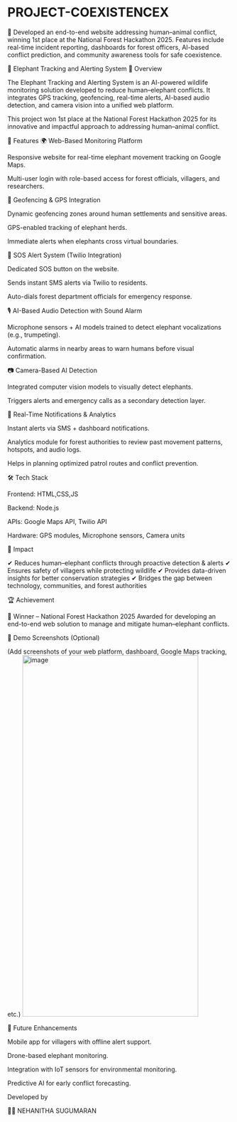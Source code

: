 # PROJECT-COEXISTENCEX
🌿 Developed an end-to-end website addressing human–animal conflict, winning 1st place at the National Forest Hackathon 2025. Features include real-time incident reporting, dashboards for forest officers, AI-based conflict prediction, and community awareness tools for safe coexistence.

🐘 Elephant Tracking and Alerting System
📌 Overview

The Elephant Tracking and Alerting System is an AI-powered wildlife monitoring solution developed to reduce human–elephant conflicts. It integrates GPS tracking, geofencing, real-time alerts, AI-based audio detection, and camera vision into a unified web platform.

This project won 1st place at the National Forest Hackathon 2025 for its innovative and impactful approach to addressing human–animal conflict.

🚀 Features
🌍 Web-Based Monitoring Platform

Responsive website for real-time elephant movement tracking on Google Maps.

Multi-user login with role-based access for forest officials, villagers, and researchers.

📡 Geofencing & GPS Integration

Dynamic geofencing zones around human settlements and sensitive areas.

GPS-enabled tracking of elephant herds.

Immediate alerts when elephants cross virtual boundaries.

🚨 SOS Alert System (Twilio Integration)

Dedicated SOS button on the website.

Sends instant SMS alerts via Twilio to residents.

Auto-dials forest department officials for emergency response.

🎙️ AI-Based Audio Detection with Sound Alarm

Microphone sensors + AI models trained to detect elephant vocalizations (e.g., trumpeting).

Automatic alarms in nearby areas to warn humans before visual confirmation.

📷 Camera-Based AI Detection

Integrated computer vision models to visually detect elephants.

Triggers alerts and emergency calls as a secondary detection layer.

🔔 Real-Time Notifications & Analytics

Instant alerts via SMS + dashboard notifications.

Analytics module for forest authorities to review past movement patterns, hotspots, and audio logs.

Helps in planning optimized patrol routes and conflict prevention.

🛠️ Tech Stack

Frontend: HTML,CSS,JS

Backend: Node.js

APIs: Google Maps API, Twilio API

Hardware: GPS modules, Microphone sensors, Camera units

🌿 Impact

✔ Reduces human–elephant conflicts through proactive detection & alerts
✔ Ensures safety of villagers while protecting wildlife
✔ Provides data-driven insights for better conservation strategies
✔ Bridges the gap between technology, communities, and forest authorities

🏆 Achievement

🥇 Winner – National Forest Hackathon 2025
Awarded for developing an end-to-end web solution to manage and mitigate human–elephant conflicts.

📸 Demo Screenshots (Optional)

(Add screenshots of your web platform, dashboard, Google Maps tracking, etc.)
<img width="396" height="812" alt="image" src="https://github.com/user-attachments/assets/20368056-535e-4968-b0d5-6a3461117216" />



🔮 Future Enhancements

Mobile app for villagers with offline alert support.

Drone-based elephant monitoring.

Integration with IoT sensors for environmental monitoring.

Predictive AI for early conflict forecasting.

Developed by

👩‍💻 NEHANITHA SUGUMARAN
